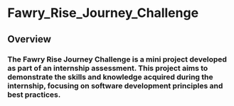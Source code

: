 # Fawry_Rise_Journey_Challenge

## Overview
### The Fawry Rise Journey Challenge is a mini project developed as part of an internship assessment. This project aims to demonstrate the skills and knowledge acquired during the internship, focusing on software development principles and best practices.
